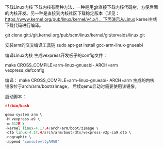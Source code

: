 下载Linux内核
下载内核有两种方法，一种是用git直接下载内核代码树，方便后面的内核开发。另一种是直接到内核社区下载稳定版本（详见：https://www.kernel.org/pub/linux/kernel/v4.x/）。下面演示从Linux kernel主线下载代码进行编译。

git clone git://git.kernel.org/pub/scm/linux/kernel/git/torvalds/linux.git

安装arm的交叉编译工具链
sudo apt-get install gcc-arm-linux-gnueabi

编译Linux内核
生成vexpress开发板子的config文件：

make CROSS_COMPILE=arm-linux-gnueabi- ARCH=arm vexpress_defconfig

编译：
make CROSS_COMPILE=arm-linux-gnueabi- ARCH=arm
生成的内核镱像位于arch/arm/boot/zImage， 后续qemu启动时需要使用该镜像。

启动脚本：
```cpp
#!/bin/bash

qemu-system-arm \
-M vexpress-a9 \
-m 512M \
-kernel linux-4.17.4/arch/arm/boot/zImage \
-dtb linux-4.14.4/arch/arm/boot/dts/vexpress-v2p-ca9.dtb \
-nographic \
-append "console=ttyAMA0"
```

